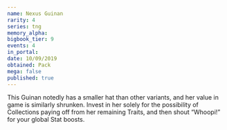 ```yaml
---
name: Nexus Guinan
rarity: 4
series: tng
memory_alpha:
bigbook_tier: 9
events: 4
in_portal:
date: 10/09/2019
obtained: Pack
mega: false
published: true
---
```


This Guinan notedly has a smaller hat than other variants, and her value in game is similarly shrunken. Invest in her solely for the possibility of Collections paying off from her remaining Traits, and then shout “Whoopi!” for your global Stat boosts.
